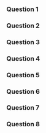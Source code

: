 ### Question 1

### Question 2

### Question 3

### Question 4

### Question 5

### Question 6

### Question 7

### Question 8
